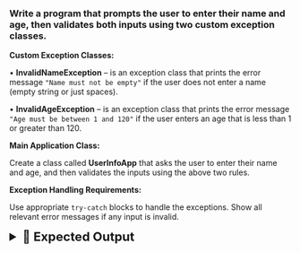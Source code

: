 


### Write a program that prompts the user to enter their **name** and **age**, then validates both inputs using two custom exception classes.

**Custom Exception Classes:**

• **InvalidNameException** – is an exception class that prints the error message `"Name must not be empty"` if the user does not enter a name (empty string or just spaces).

• **InvalidAgeException** – is an exception class that prints the error message `"Age must be between 1 and 120"` if the user enters an age that is less than 1 or greater than 120.

**Main Application Class:**

Create a class called **UserInfoApp** that asks the user to enter their name and age, and then validates the inputs using the above two rules.

**Exception Handling Requirements:**

Use appropriate `try-catch` blocks to handle the exceptions. Show all relevant error messages if any input is invalid.

<details>
  <summary style="font-size:22px; font-weight:bold">🌟 Expected Output</summary>

---

**✅ Case 1: Name is empty**

```
Enter your name:    
Enter your age: 25  

InvalidNameException: Name must not be empty
```

---

**✅ Case 2: Age is invalid**

```
Enter your name: David  
Enter your age: 150  

InvalidAgeException: Age must be between 1 and 120
```

---

**✅ Case 3: Both name and age are invalid**

```
Enter your name:    
Enter your age: -5  

InvalidNameException: Name must not be empty  
InvalidAgeException: Age must be between 1 and 120
```

---

**✅ Case 4: Both name and age are valid**

```
Enter your name: Sarah  
Enter your age: 30  

User information saved successfully!
```

</details>
